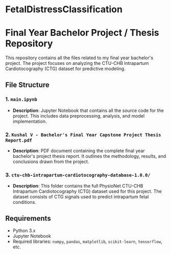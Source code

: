 # FetalDistressClassification
# Final Year Bachelor Project / Thesis Repository

This repository contains all the files related to my final year bachelor's project. The project focuses on analyzing the CTU-CHB Intrapartum Cardiotocography (CTG) dataset for predictive modeling.

## File Structure

### 1. `main.ipynb`
- **Description**: Jupyter Notebook that contains all the source code for the project. This includes data preprocessing, analysis, and model implementation.

### 2. `Kushal V - Bachelor's Final Year Capstone Project Thesis Report.pdf`
- **Description**: PDF document containing the complete final year bachelor's project thesis report. It outlines the methodology, results, and conclusions drawn from the project.

### 3. `ctu-chb-intrapartum-cardiotocography-database-1.0.0/`
- **Description**: This folder contains the full PhysioNet CTU-CHB Intrapartum Cardiotocography (CTG) dataset used for this project. The dataset consists of CTG signals used to predict intrapartum fetal conditions.

## Requirements
- Python 3.x
- Jupyter Notebook
- Required libraries: `numpy`, `pandas`, `matplotlib`, `scikit-learn`, `tensorflow`, etc.
